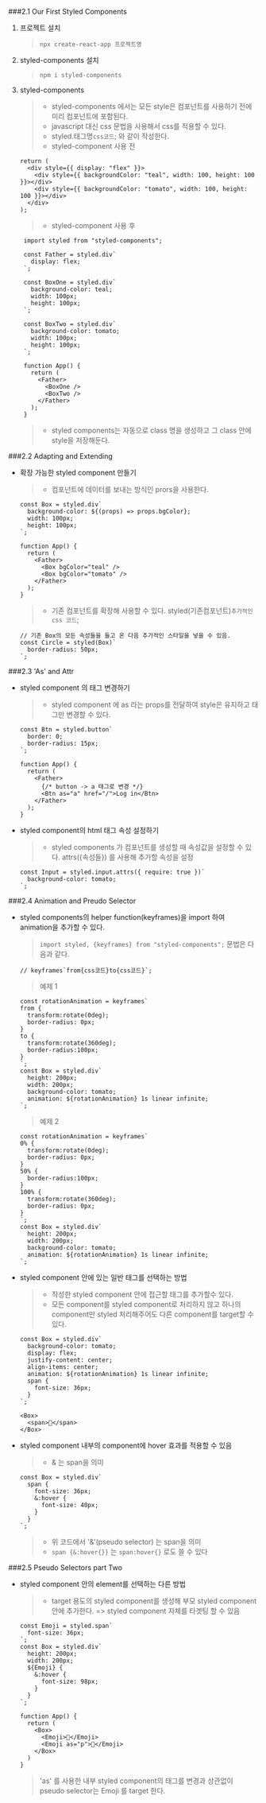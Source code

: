 ###2.1 Our First Styled Components

1. 프로젝트 설치
   > `npx create-react-app 프로젝트명`
2. styled-components 설치
   > `npm i styled-components`
3. styled-components

   > - styled-components 에서는 모든 style은 컴포넌트를 사용하기 전에 미리 컴포넌트에 포함된다.
   > - javascript 대신 css 문법을 사용해서 css를 적용할 수 있다.
   > - styled.태그명`css코드`; 와 같이 작성한다.
   > - styled-component 사용 전

   ```
   return (
     <div style={{ display: "flex" }}>
       <div style={{ backgroundColor: "teal", width: 100, height: 100 }}></div>
       <div style={{ backgroundColor: "tomato", width: 100, height: 100 }}></div>
     </div>
   );
   ```

   > - styled-component 사용 후

   ```
    import styled from "styled-components";

    const Father = styled.div`
      display: flex;
    `;

    const BoxOne = styled.div`
      background-color: teal;
      width: 100px;
      height: 100px;
    `;

    const BoxTwo = styled.div`
      background-color: tomato;
      width: 100px;
      height: 100px;
    `;

    function App() {
      return (
        <Father>
          <BoxOne />
          <BoxTwo />
        </Father>
      );
    }
   ```

   > - styled components는 자동으로 class 명을 생성하고 그 class 안에 style을 저장해둔다.

###2.2 Adapting and Extending

- 확장 가능한 styled component 만들기

  > - 컴포넌트에 데이터를 보내는 방식인 prors을 사용한다.

  ```
  const Box = styled.div`
    background-color: ${(props) => props.bgColor};
    width: 100px;
    height: 100px;
  `;

  function App() {
    return (
      <Father>
        <Box bgColor="teal" />
        <Box bgColor="tomato" />
      </Father>
    );
  }
  ```

  > - 기존 컴포넌트를 확장해 사용할 수 있다.
  >   styled(기존컴포넌트)`추가적인 css 코드`;

  ```
  // 기존 Box의 모든 속성들을 들고 온 다음 추가적인 스타일을 넣을 수 있음.
  const Circle = styled(Box)`
    border-radius: 50px;
  `;
  ```

###2.3 'As' and Attr

- styled component 의 태그 변경하기

  > - styled component 에 as 라는 props를 전달하여 style은 유지하고 태그만 변경할 수 있다.

  ```
  const Btn = styled.button`
    border: 0;
    border-radius: 15px;
  `;

  function App() {
    return (
      <Father>
        {/* button -> a 태그로 변경 */}
        <Btn as="a" href="/">Log in</Btn>
      </Father>
    );
  }
  ```

- styled component의 html 태그 속성 설정하기
  > - styled components 가 컴포넌트를 생성할 때 속성값을 설정할 수 있다.
  >   attrs({속성들}) 를 사용해 추가할 속성을 설정
  ```
  const Input = styled.input.attrs({ require: true })`
    background-color: tomato;
  `;
  ```

###2.4 Animation and Preudo Selector

- styled components의 helper function(keyframes)을 import 하여 animation을 추가할 수 있다.

  > `import styled, {keyframes} from "styled-components";`
  > 문법은 다음과 같다.

  ```
  // keyframes`from{css코드}to{css코드}`;
  ```

  > 예제 1

  ```
  const rotationAnimation = keyframes`
  from {
    transform:rotate(0deg);
    border-radius: 0px;
  }
  to {
    transform:rotate(360deg);
    border-radius:100px;
  }
  `;
  const Box = styled.div`
    height: 200px;
    width: 200px;
    background-color: tomato;
    animation: ${rotationAnimation} 1s linear infinite;
  `;
  ```

  > 예제 2

  ```
  const rotationAnimation = keyframes`
  0% {
    transform:rotate(0deg);
    border-radius: 0px;
  }
  50% {
    border-radius:100px;
  }
  100% {
    transform:rotate(360deg);
    border-radius: 0px;
  }
  `;
  const Box = styled.div`
    height: 200px;
    width: 200px;
    background-color: tomato;
    animation: ${rotationAnimation} 1s linear infinite;
  `;
  ```

- styled component 안에 있는 일반 태그를 선택하는 방법

  > - 작성한 styled component 안에 접근할 태그를 추가할수 있다.
  > - 모든 component를 styled component로 처리하지 않고 하나의 component만 styled 처리해주어도 다른 component를 target할 수 있다.

  ```
  const Box = styled.div`
    background-color: tomato;
    display: flex;
    justify-content: center;
    align-items: center;
    animation: ${rotationAnimation} 1s linear infinite;
    span {
      font-size: 36px;
    }
  `;

  <Box>
    <span>🧑</span>
  </Box>
  ```

- styled component 내부의 component에 hover 효과를 적용할 수 있음
  > - & 는 span을 의미
  ```
  const Box = styled.div`
    span {
      font-size: 36px;
      &:hover {
        font-size: 40px;
      }
    }
  `;
  ```
  > - 위 코드에서 '&'(pseudo selector) 는 span을 의미
  > - `span {&:hover{}}` 는 `span:hover{}` 로도 쓸 수 있다

###2.5 Pseudo Selectors part Two

- styled component 안의 element를 선택하는 다른 방법

  > - target 용도의 styled component를 생성해 부모 styled component 안에 추가한다.
  >   => styled component 자체를 타겟팅 할 수 있음

  ```
  const Emoji = styled.span`
    font-size: 36px;
  `;
  const Box = styled.div`
    height: 200px;
    width: 200px;
    ${Emoji} {
      &:hover {
        font-size: 98px;
      }
    }
  `;

  function App() {
    return (
      <Box>
        <Emoji>🧑</Emoji>
        <Emoji as="p">🧑</Emoji>
      </Box>
    )
  }
  ```

  > 'as' 를 사용한 내부 styled component의 태그를 변경과 상관없이 pseudo selector는 Emoji 를 target 한다.
